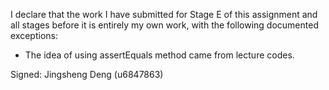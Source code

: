 I declare that the work I have submitted for Stage E of this assignment and all stages before it is entirely my own work, with the
following documented exceptions:

* The idea of using assertEquals method came from lecture codes.

Signed: Jingsheng Deng (u6847863)
